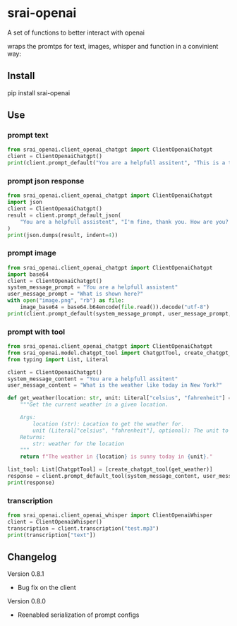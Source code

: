 # srai-openai
A set of functions to better interact with openai

wraps the promtps for text, images, whisper and function in a convinient way:


## Install
pip install srai-openai

## Use

### prompt text
```python
from srai_openai.client_openai_chatgpt import ClientOpenaiChatgpt
client = ClientOpenaiChatgpt()
print(client.prompt_default("You are a helpfull assitent", "This is a test"))
```


### prompt json response
```python
from srai_openai.client_openai_chatgpt import ClientOpenaiChatgpt
import json
client = ClientOpenaiChatgpt()
result = client.prompt_default_json(
    "You are a helpfull assistent", "I'm fine, thank you. How are you? Respond in valid json"
)
print(json.dumps(result, indent=4))
```

### prompt image
```python
from srai_openai.client_openai_chatgpt import ClientOpenaiChatgpt
import base64
client = ClientOpenaiChatgpt()
system_message_prompt = "You are a helpfull assistent"
user_message_prompt = "What is shown here?"
with open("image.png", "rb") as file:
    image_base64 = base64.b64encode(file.read()).decode("utf-8")
print(client.prompt_default(system_message_prompt, user_message_prompt, image_base64=image_base64))
```

### prompt with tool
```python
from srai_openai.client_openai_chatgpt import ClientOpenaiChatgpt
from srai_openai.model.chatgpt_tool import ChatgptTool, create_chatgpt_tool
from typing import List, Literal

client = ClientOpenaiChatgpt()
system_message_content = "You are a helpfull assitent"
user_message_content = "What is the weather like today in New York?"

def get_weather(location: str, unit: Literal["celsius", "fahrenheit"] = "celsius") -> str:
    """Get the current weather in a given location.

    Args:
        location (str): Location to get the weather for.
        unit (Literal["celsius", "fahrenheit"], optional): The unit to return the temperature in. Default is celsius.
    Returns:
        str: weather for the location
    """
    return f"The weather in {location} is sunny today in {unit}."

list_tool: List[ChatgptTool] = [create_chatgpt_tool(get_weather)]
response = client.prompt_default_tool(system_message_content, user_message_content, list_tool)
print(response)
```

### transcription
```python
from srai_openai.client_openai_whisper import ClientOpenaiWhisper
client = ClientOpenaiWhisper()
transcription = client.transcription("test.mp3")
print(transcription["text"])
```

## Changelog
Version 0.8.1
- Bug fix on the client

Version 0.8.0
- Reenabled serialization of prompt configs